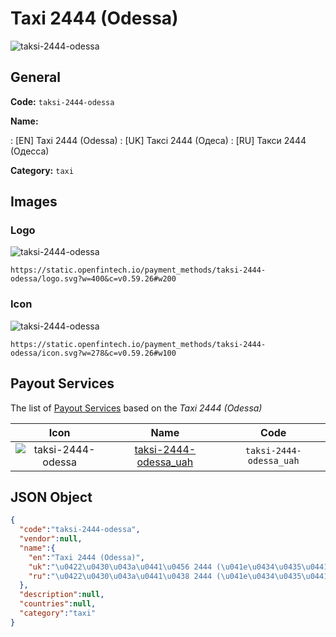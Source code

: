 
# Taxi 2444 (Odessa) 
![taksi-2444-odessa](https://static.openfintech.io/payment_methods/taksi-2444-odessa/logo.svg?w=400&c=v0.59.26#w200)  

## General 
**Code:** `taksi-2444-odessa` 
 
**Name:** 
 
:	[EN] Taxi 2444 (Odessa) 
:	[UK] Таксі 2444 (Одеса) 
:	[RU] Такси 2444 (Одесса) 
 
**Category:** `taxi` 
 

## Images 

### Logo 
![taksi-2444-odessa](https://static.openfintech.io/payment_methods/taksi-2444-odessa/logo.svg?w=400&c=v0.59.26#w200)  

```
https://static.openfintech.io/payment_methods/taksi-2444-odessa/logo.svg?w=400&c=v0.59.26#w200
```  

### Icon 
![taksi-2444-odessa](https://static.openfintech.io/payment_methods/taksi-2444-odessa/icon.svg?w=278&c=v0.59.26#w100)  

```
https://static.openfintech.io/payment_methods/taksi-2444-odessa/icon.svg?w=278&c=v0.59.26#w100
```  

## Payout Services 
 
The list of [Payout Services](/payout-services/) based on the _Taxi 2444 (Odessa)_ 

|Icon|Name|Code| 
|:---:|:---:|:---:| 
|![taksi-2444-odessa](https://static.openfintech.io/payout_methods/taksi-2444-odessa/icon.png?w=278&c=v0.59.26#w40) |[taksi-2444-odessa_uah](/payout-services/taksi-2444-odessa_uah/)|`taksi-2444-odessa_uah`| 
 

## JSON Object 

```json
{
  "code":"taksi-2444-odessa",
  "vendor":null,
  "name":{
    "en":"Taxi 2444 (Odessa)",
    "uk":"\u0422\u0430\u043a\u0441\u0456 2444 (\u041e\u0434\u0435\u0441\u0430)",
    "ru":"\u0422\u0430\u043a\u0441\u0438 2444 (\u041e\u0434\u0435\u0441\u0441\u0430)"
  },
  "description":null,
  "countries":null,
  "category":"taxi"
}
```  
